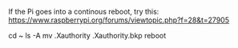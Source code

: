 If the Pi goes into a continous reboot, try this:
https://www.raspberrypi.org/forums/viewtopic.php?f=28&t=27905

cd ~
ls -A
mv .Xauthority .Xauthority.bkp
reboot
